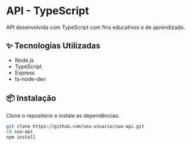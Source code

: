 # API - TypeScript

API desenvolvida com TypeScript com fins educativos e de aprendizado.

## ✨ Tecnologias Utilizadas

- Node.js
- TypeScript
- Express
- ts-node-dev

## 📦 Instalação

Clone o repositório e instale as dependências:

```bash
git clone https://github.com/seu-usuario/sua-api.git
cd sua-api
npm install